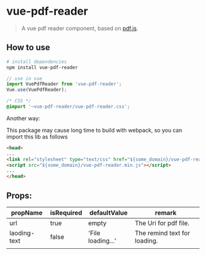 # vue-pdf-reader

> A vue pdf reader component, based on [pdf.js](https://github.com/mozilla/pdf.js).

## How to use

``` bash
# install dependencies
npm install vue-pdf-reader
```
``` javascript
// use in vue
import VuePdfReader from 'vue-pdf-reader';
Vue.use(VuePdfReader);
```
``` css
/* CSS */
@import '~vue-pdf-reader/vue-pdf-reader.css';
```

Another way:

This package may cause long time to build with webpack, so you can import this lib as follows
```html
<head>
...
<link rel="stylesheet" type="text/css" href="${some_domain}/vue-pdf-reader.min.css">
<script src="${some_domain}/vue-pdf-reader.min.js"></script>
...
</head>

```


## Props:
|propName|isRequired|defaultValue|remark|
|-|-|-|-|
|url|true|empty|The Uri for pdf file.|
|laoding-text|false|'File loading...'|The remind text for loading.|
|||||
